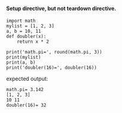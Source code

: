 #### Setup directive, but not teardown directive.
<!--phmdoctest-setup-->
```py3
import math
mylist = [1, 2, 3]
a, b = 10, 11
def doubler(x):
    return x * 2
```

```py3
print('math.pi=', round(math.pi, 3))
print(mylist)
print(a, b)
print('doubler(16)=', doubler(16))
```
expected output:
```
math.pi= 3.142
[1, 2, 3]
10 11
doubler(16)= 32
```